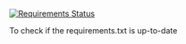 [![Requirements Status](https://requires.io/github/jberends/requirements/requirements.svg?branch=master)](https://requires.io/github/jberends/requirements/requirements/?branch=master)

To check if the requirements.txt is up-to-date